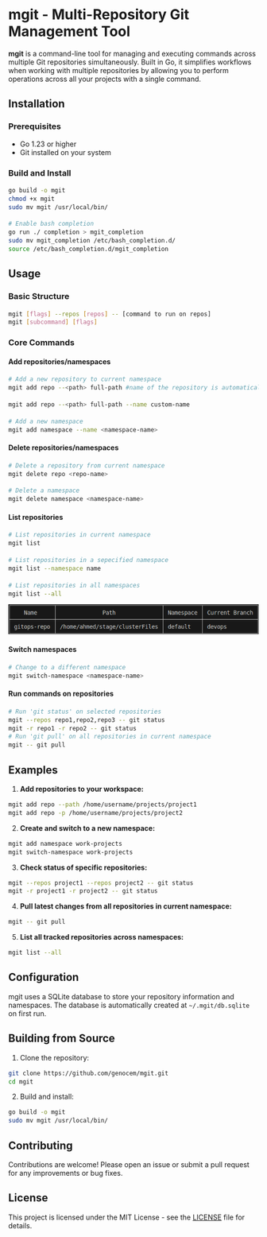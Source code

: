 # mgit - Multi-Repository Git Management Tool


**mgit** is a command-line tool for managing and executing commands across multiple Git repositories simultaneously. Built in Go, it simplifies workflows when working with multiple repositories by allowing you to perform operations across all your projects with a single command.


## Installation

### Prerequisites
- Go 1.23 or higher
- Git installed on your system

### Build and Install
```bash
go build -o mgit
chmod +x mgit
sudo mv mgit /usr/local/bin/

# Enable bash completion
go run ./ completion > mgit_completion
sudo mv mgit_completion /etc/bash_completion.d/
source /etc/bash_completion.d/mgit_completion
```

## Usage

### Basic Structure
```bash
mgit [flags] --repos [repos] -- [command to run on repos]
mgit [subcommand] [flags] 
```

### Core Commands

#### Add repositories/namespaces
```bash
# Add a new repository to current namespace
mgit add repo --<path> full-path #name of the repository is automatically sourced from the end of the path

mgit add repo --<path> full-path --name custom-name

# Add a new namespace
mgit add namespace --name <namespace-name>
```

#### Delete repositories/namespaces
```bash
# Delete a repository from current namespace
mgit delete repo <repo-name>

# Delete a namespace
mgit delete namespace <namespace-name>
```

#### List repositories
```bash
# List repositories in current namespace
mgit list

# List repositories in a sepecified namespace
mgit list --namespace name

# List repositories in all namespaces
mgit list --all
```
![list preview](https://github.com/genocem/mgit/blob/main/image.png)

#### Switch namespaces
```bash
# Change to a different namespace
mgit switch-namespace <namespace-name>
```

#### Run commands on repositories
```bash
# Run 'git status' on selected repositories
mgit --repos repo1,repo2,repo3 -- git status
mgit -r repo1 -r repo2 -- git status
# Run 'git pull' on all repositories in current namespace
mgit -- git pull
```


## Examples

1. **Add repositories to your workspace:**
```bash
mgit add repo --path /home/username/projects/project1
mgit add repo -p /home/username/projects/project2
```

2. **Create and switch to a new namespace:**
```bash
mgit add namespace work-projects
mgit switch-namespace work-projects
```

3. **Check status of specific repositories:**
```bash
mgit --repos project1 --repos project2 -- git status
mgit -r project1 -r project2 -- git status
```

4. **Pull latest changes from all repositories in current namespace:**
```bash
mgit -- git pull
```

5. **List all tracked repositories across namespaces:**
```bash
mgit list --all
```

## Configuration

mgit uses a SQLite database to store your repository information and namespaces. The database is automatically created at `~/.mgit/db.sqlite` on first run.

## Building from Source

1. Clone the repository:
```bash
git clone https://github.com/genocem/mgit.git
cd mgit
```

2. Build and install:
```bash
go build -o mgit
sudo mv mgit /usr/local/bin/
```

## Contributing

Contributions are welcome! Please open an issue or submit a pull request for any improvements or bug fixes.

## License

This project is licensed under the MIT License - see the [LICENSE](LICENSE) file for details.